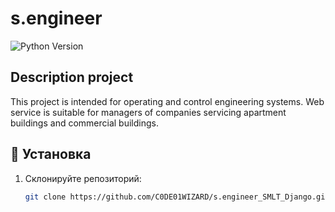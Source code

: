 # s.engineer
![Python Version](https://img.shields.io/badge/python-3.8-blue)
## Description project
This project is intended for operating and control engineering systems.
Web service is suitable for managers of companies servicing apartment
buildings and commercial buildings.
## 🚀 Установка

1. Склонируйте репозиторий:
    ```bash
    git clone https://github.com/C0DE01WIZARD/s.engineer_SMLT_Django.git
    ```
